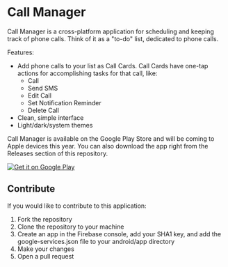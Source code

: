 # Call Manager

Call Manager is a cross-platform application for scheduling and keeping track of phone calls. Think of it as a "to-do" list, dedicated to phone calls.

Features:
- Add phone calls to your list as Call Cards. Call Cards have one-tap actions for accomplishing tasks for that call, like:
	- Call
	- Send SMS
	- Edit Call
	- Set Notification Reminder
	- Delete Call
- Clean, simple interface
- Light/dark/system themes

Call Manager is available on the Google Play Store and will be coming to Apple devices this year. You can also download the app right from the Releases section of this repository.

<a href='https://play.google.com/store/apps/details?id=com.groovinchip.flutter.callmanager&pcampaignid=pcampaignidMKT-Other-global-all-co-prtnr-py-PartBadge-Mar2515-1'><img alt='Get it on Google Play' src='https://play.google.com/intl/en_us/badges/static/images/badges/en_badge_web_generic.png'/></a>

## Contribute
If you would like to contribute to this application:
1. Fork the repository
2. Clone the repository to your machine
3. Create an app in the Firebase console, add your SHA1 key, and add the google-services.json file to your android/app directory
4. Make your changes
5. Open a pull request
